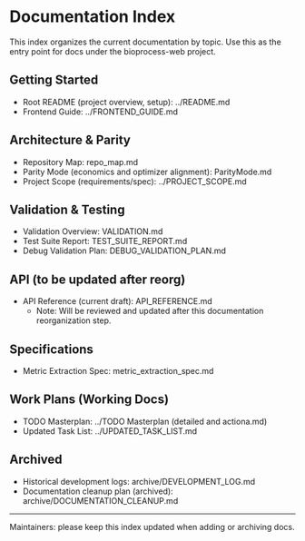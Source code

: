 # Documentation Index

This index organizes the current documentation by topic. Use this as the entry point for docs under the bioprocess-web project.

## Getting Started
- Root README (project overview, setup): ../README.md
- Frontend Guide: ../FRONTEND_GUIDE.md

## Architecture & Parity
- Repository Map: repo_map.md
- Parity Mode (economics and optimizer alignment): ParityMode.md
- Project Scope (requirements/spec): ../PROJECT_SCOPE.md

## Validation & Testing
- Validation Overview: VALIDATION.md
- Test Suite Report: TEST_SUITE_REPORT.md
- Debug Validation Plan: DEBUG_VALIDATION_PLAN.md

## API (to be updated after reorg)
- API Reference (current draft): API_REFERENCE.md
  - Note: Will be reviewed and updated after this documentation reorganization step.

## Specifications
- Metric Extraction Spec: metric_extraction_spec.md

## Work Plans (Working Docs)
- TODO Masterplan: ../TODO Masterplan (detailed and actiona.md)
- Updated Task List: ../UPDATED_TASK_LIST.md

## Archived
- Historical development logs: archive/DEVELOPMENT_LOG.md
- Documentation cleanup plan (archived): archive/DOCUMENTATION_CLEANUP.md

---
Maintainers: please keep this index updated when adding or archiving docs.

